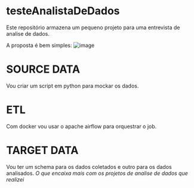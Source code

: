 # testeAnalistaDeDados

Este repositório armazena um pequeno projeto para uma entrevista de analise de dados.

A proposta é bem simples:
![image](https://github.com/tlsabara/testeAnalistaDeDados/assets/78706759/a03b389d-fcf3-4ece-8b3d-bfed859d699a)

# SOURCE DATA
Vou criar um script em python para mockar os dados.

# ETL
Com docker vou usar o apache airflow para orquestrar o job.

# TARGET DATA
Vou ter um schema para os dados coletados e outro para os dados analisados. *O que encaixa mais com os projetos de analise de dados que realizei*
